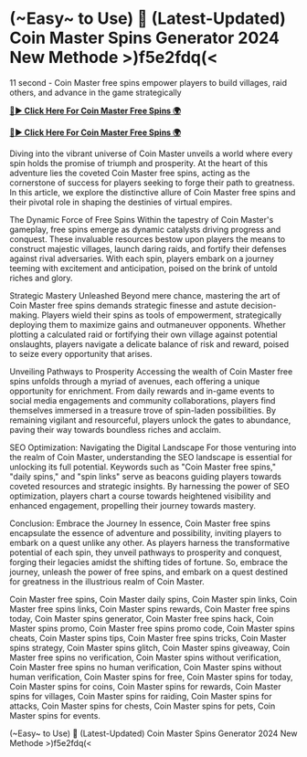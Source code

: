 # (~Easy~ to Use) 🔄 (Latest-Updated) Coin Master Spins Generator 2024 New Methode >)f5e2fdq(<

11 second - Coin Master free spins empower players to build villages, raid others, and advance in the game strategically


[**🔴► Click Here For Coin Master Free Spins 🌍**](https://sur-prize.online/)

[**🔴► Click Here For Coin Master Free Spins 🌍**](https://sur-prize.online/)
 

Diving into the vibrant universe of Coin Master unveils a world where every spin holds the promise of triumph and prosperity. At the heart of this adventure lies the coveted Coin Master free spins, acting as the cornerstone of success for players seeking to forge their path to greatness. In this article, we explore the distinctive allure of Coin Master free spins and their pivotal role in shaping the destinies of virtual empires.

The Dynamic Force of Free Spins
Within the tapestry of Coin Master's gameplay, free spins emerge as dynamic catalysts driving progress and conquest. These invaluable resources bestow upon players the means to construct majestic villages, launch daring raids, and fortify their defenses against rival adversaries. With each spin, players embark on a journey teeming with excitement and anticipation, poised on the brink of untold riches and glory.

Strategic Mastery Unleashed
Beyond mere chance, mastering the art of Coin Master free spins demands strategic finesse and astute decision-making. Players wield their spins as tools of empowerment, strategically deploying them to maximize gains and outmaneuver opponents. Whether plotting a calculated raid or fortifying their own village against potential onslaughts, players navigate a delicate balance of risk and reward, poised to seize every opportunity that arises.

Unveiling Pathways to Prosperity
Accessing the wealth of Coin Master free spins unfolds through a myriad of avenues, each offering a unique opportunity for enrichment. From daily rewards and in-game events to social media engagements and community collaborations, players find themselves immersed in a treasure trove of spin-laden possibilities. By remaining vigilant and resourceful, players unlock the gates to abundance, paving their way towards boundless riches and acclaim.

SEO Optimization: Navigating the Digital Landscape
For those venturing into the realm of Coin Master, understanding the SEO landscape is essential for unlocking its full potential. Keywords such as "Coin Master free spins," "daily spins," and "spin links" serve as beacons guiding players towards coveted resources and strategic insights. By harnessing the power of SEO optimization, players chart a course towards heightened visibility and enhanced engagement, propelling their journey towards mastery.

Conclusion: Embrace the Journey
In essence, Coin Master free spins encapsulate the essence of adventure and possibility, inviting players to embark on a quest unlike any other. As players harness the transformative potential of each spin, they unveil pathways to prosperity and conquest, forging their legacies amidst the shifting tides of fortune. So, embrace the journey, unleash the power of free spins, and embark on a quest destined for greatness in the illustrious realm of Coin Master.

Coin Master free spins, Coin Master daily spins, Coin Master spin links, Coin Master free spins links, Coin Master spins rewards, Coin Master free spins today, Coin Master spins generator, Coin Master free spins hack, Coin Master spins promo, Coin Master free spins promo code, Coin Master spins cheats, Coin Master spins tips, Coin Master free spins tricks, Coin Master spins strategy, Coin Master spins glitch, Coin Master spins giveaway, Coin Master free spins no verification, Coin Master spins without verification, Coin Master free spins no human verification, Coin Master spins without human verification, Coin Master spins for free, Coin Master spins for today, Coin Master spins for coins, Coin Master spins for rewards, Coin Master spins for villages, Coin Master spins for raiding, Coin Master spins for attacks, Coin Master spins for chests, Coin Master spins for pets, Coin Master spins for events.

(~Easy~ to Use) 🔄 (Latest-Updated) Coin Master Spins Generator 2024 New Methode >)f5e2fdq(<

